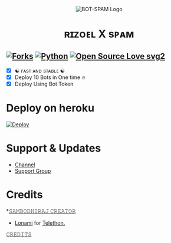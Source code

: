 <p align="center">
  <img src="./resources/logo.jpg" alt="BOT-SPAM Logo">
</p>
<h1 align="center">
  <b>ʀɪᴢᴏᴇʟ X sᴘᴀᴍ</b>
</h1>

[![Forks](https://img.shields.io/github/forks/MrRizoel/Spambot?style=flat-square&color=orange)](https://github.com/MrRizoel/Spambot/fork)
[![Python](https://img.shields.io/badge/Python-v3.9.7-blue)](https://www.python.org/)
[![Open Source Love svg2](https://badges.frapsoft.com/os/v2/open-source.svg?v=103)](https://github.com/MrRizoel/Spambot)   
----
 
- [x] ☯︎ ғᴀsᴛ ᴀɴᴅ sᴛᴀʙʟᴇ ☯︎
- [x] Deploy 10 Bots in One time 🔥
- [x] Deploy Using Bot Token 

# Deploy on heroku

[![Deploy](https://www.herokucdn.com/deploy/button.svg)](https://heroku.com/deploy?template=https://github.com/HearTlessOp/spambot-heroku)


# Support & Updates
* [Channel](https://t.me/ABOUT_STAR_BOY)
* [Support Group](https://t.me/TEAM_HEARTLESS_POLICE_ONLINE)

# Credits
*[𝚂𝙰𝙼𝙱𝙾𝙳𝙷𝙸𝚁𝙰𝙹 𝙲𝚁𝙴𝙰𝚃𝙾𝚁](https://github.com/HearTlessOp)
* [Lonami](https://github.com/LonamiWebs/) for [Telethon.](https://github.com/LonamiWebs/Telethon)

[𝙲𝚁𝙴𝙳𝙸𝚃𝚂](https://github.com/MrRizoel)
